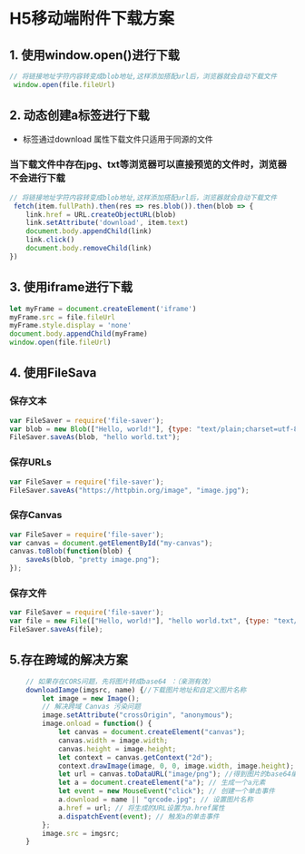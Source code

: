 # H5移动端附件下载方案

## 1. 使用window.open()进行下载
```javascript
// 将链接地址字符内容转变成blob地址,这样添加搭配url后，浏览器就会自动下载文件
 window.open(file.fileUrl)
```

## 2. 动态创建a标签进行下载
+ <a>标签通过download 属性下载文件只适用于同源的文件

### 当下载文件中存在jpg、txt等浏览器可以直接预览的文件时，浏览器不会进行下载

```javascript
// 将链接地址字符内容转变成blob地址,这样添加搭配url后，浏览器就会自动下载文件
 fetch(item.fullPath).then(res => res.blob()).then(blob => { 
    link.href = URL.createObjectURL(blob)
    link.setAttribute('download', item.text)
    document.body.appendChild(link)
    link.click()
    document.body.removeChild(link)
})
```

## 3. 使用iframe进行下载
```javascript
let myFrame = document.createElement('iframe')
myFrame.src = file.fileUrl
myFrame.style.display = 'none'
document.body.appendChild(myFrame)
window.open(file.fileUrl)
```

## 4. 使用FileSava
### 保存文本
```javascript
var FileSaver = require('file-saver');
var blob = new Blob(["Hello, world!"], {type: "text/plain;charset=utf-8"});
FileSaver.saveAs(blob, "hello world.txt");
```

### 保存URLs
```javascript
var FileSaver = require('file-saver');
FileSaver.saveAs("https://httpbin.org/image", "image.jpg");
```

### 保存Canvas
```javascript
var FileSaver = require('file-saver');
var canvas = document.getElementById("my-canvas");
canvas.toBlob(function(blob) {
    saveAs(blob, "pretty image.png");
});
```

### 保存文件
```javascript
var FileSaver = require('file-saver');
var file = new File(["Hello, world!"], "hello world.txt", {type: "text/plain;charset=utf-8"});
FileSaver.saveAs(file);
```

## 5.存在跨域的解决方案
```javascript
    // 如果存在CORS问题，先将图片转成base64 ：（亲测有效）
    downloadIamge(imgsrc, name) {//下载图片地址和自定义图片名称
        let image = new Image();
        // 解决跨域 Canvas 污染问题
        image.setAttribute("crossOrigin", "anonymous");
        image.onload = function() {
            let canvas = document.createElement("canvas");
            canvas.width = image.width;
            canvas.height = image.height;
            let context = canvas.getContext("2d");
            context.drawImage(image, 0, 0, image.width, image.height);
            let url = canvas.toDataURL("image/png"); //得到图片的base64编码数据
            let a = document.createElement("a"); // 生成一个a元素
            let event = new MouseEvent("click"); // 创建一个单击事件
            a.download = name || "qrcode.jpg"; // 设置图片名称
            a.href = url; // 将生成的URL设置为a.href属性
            a.dispatchEvent(event); // 触发a的单击事件
        };
        image.src = imgsrc;
    }

```